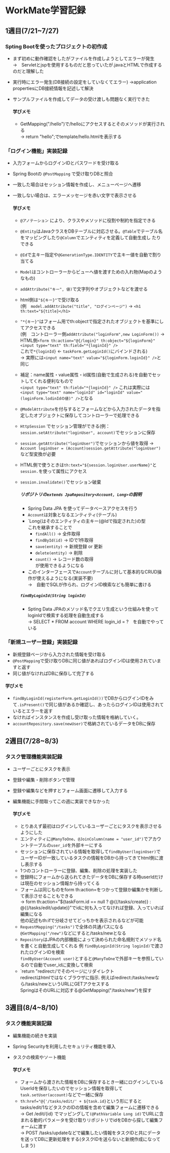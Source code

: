 # WorkMate学習記録

## 1週目(7/21~7/27)  
###  Spting Bootを使ったプロジェクトの初作成
- まず初めに動作確認をしたがファイルを作成しようとしてエラーが発生  
    →　Servletとjspを使用するものだと思っていたが.javaとHTMLで作成するのだと理解した
- 実行時にエラー発生(DB接続の設定をしていなくてエラー)
    →application propertiesにDB接続情報を記述して解決
- サンプルファイルを作成してデータの受け渡しも問題なく実行できた

  #### 学びメモ
  - GetMapping("/hello")で/helloにアクセスするとそのメソッドが実行される  
      → return "hello";でtemplate/hello.htmlを表示する

### 「ログイン機能」実装記録
- 入力フォームからログインIDとパスワードを受け取る  
- Spring Bootの `@PostMapping` で受け取りDBと照合  
- 一致した場合はセッション情報を作成し、メニューページへ遷移  
- 一致しない場合は、エラーメッセージを赤い文字で表示させる

  #### 学びメモ
  - `@アノテーション` により、クラスやメソッドに役割や制約を指定できる
  - `@Entity`はJavaクラスをDBテーブルに対応させる。`@Table`でテーブル名をマッピングしたり`@Column`でエンティティを定義して自動生成し   たりできる
  - `@Id`で主キー指定や`@GenerationType.IDENTITY`で主キー値を自動で割り当てる
  - `Model`はコントローラーからビューへ値を渡すための入れ物(Mapのようなもの)
  - `addAttribute("キー", 値)`で文字列やオブジェクトなどを渡せる
  - html側は`"${キー}"`で受け取る  
    (例　`model.addAttribute("title", "ログインページ")`
      → `<h1 th:text="${title}</h1>` <!-- ログインページ -->
  - `"*{キー}"`はフォーム用でth:objectで指定されたオブジェクトを基準にしてアクセスできる  
    (例　コントローラー側`addAttribute("loginForm",new LoginForm())`
      → HTML側`<form th:action="@{/login}" th:object="${loginForm}"`
     `<input type="text" th:field="*{loginId}" />`  
    これで`*{loginId}` ← `taskForm.getLoginId()`にバインドされる)  
      → 実際には`<input name="text" value="${loginForm.loginId}" />`と同じ
   - 補足：name属性・value属性・id属性(自動で生成される)を自動でセットしてくれる便利なもので  
     `<input type="text" th:field="*{loginId}" />`
     これは実際には
     `<input type="text" name="loginId" id="loginId" value="(loginForm.lodinIdの値)" />`となる  
  - `@ModelAttribute`を付与するとフォームなどから入力されたデータを指定したオブジェクトに保存してコントローラーで処理できる
  - `HttpSession` でセッション管理ができる(例：`session.setAttribute("loginUser", account)`でセッションに保存
  - `session.getAttribute("loginUser")`でセッションから値を取得
      → `Account loginUser = (Account)session.getAttribute("loginUser")`など型変換が必要
  - HTML側で使うときは`th:text="${session.loginUser.userName}"`と`session.`を使って属性にアクセス
  - `session.invalidate()`でセッション破棄


    ##### リポジトリの`extends JpaRepository<Account, Long>`の説明
    - Spring Data JPA を使ってデータベースアクセスを行う 
    - `Account`は対象となるエンティティ(テーブル)
    - `Long{はそのエンティティの主キー(@Idで指定された)の型  
    これを継承することで  
      - `findAll()` → 全件取得
      - `findById(id)` → IDで1件取得
      - `save(entity)` → 新規登録 or 更新
      - `delete(entity)` → 削除
      - `count()` → レコード数の取得  
    が使用できるようになる  
    - このインターフェースで`Account`テーブルに対して基本的なCRUD操作が使えるようになる(実装不要)  
        →　自動でSQLが作られ、ログインID検索なども簡単に書ける  
    ##### `findByLoginId(String loginId)`
    - Spting Data JPAのメソッド名でクエリ生成という仕組みを使ってloginIdで検索する処理を自動生成する  
         → SELECT * FROM account WHERE login_id = ?　を自動でやっている  


### 「新規ユーザー登録」実装記録
- 新規登録ページから入力された情報を受け取る
- `@PostMapping`で受け取りDBに同じ値があればログインIDは使用されていますと返す
- 同じ値がなければDBに保存して完了する

#### 学びメモ
- `findByLoginId(registerForm.getLoginId())`でDBからログインIDをみて`.isPresent()`で同じ値があるか確認し、あったらログインIDは使用されているとエラーを返す
- なければインスタンスを作成し受け取った情報を格納していく。
- `accountRepository.save(newUser)`で格納されているデータをDBに保存

## 2週目(7/28~8/3) 
### タスク管理機能実装記録
- ユーザーごとにタスクを表示
- 登録や編集・削除ボタンで管理
- 登録や編集などを押すとフォーム画面に遷移して入力する
- 編集機能に手間取ってこの週に実装できなかった

  #### 学びメモ
  - とりあえず最初はログインしているユーザーごとにタスクを表示させるようにした
  - エンティティに`@ManyToOne`、`@JoinColumn(name = "user_id")`でアカウントテーブルの`user_id`を外部キーにする
  - セッションに保存されている情報を取得して`findByUser(loginUser)`でユーザーIDが一致しているタスクの情報をDBから持ってきてhtml側に渡し表示する
  - 1つのコントローラーに登録、編集、削除の処理を実装した
  - 登録時にフォームから送られてきたデータをDBに保存する時userIdだけは現在のセッション情報から持ってくる
  - フォームは同じものをform th:action=をつかって登録か編集かを判断して表示させることもできる  
      → form th:action="${taskForm.id == null ? @{(/tasks/create)} : @{(/tasks/edit/update)}"でidに何も入ってなければ登録、入っていれば編集になる  
   他の記述もth:ifで分岐させてどっちかを表示されるなどが可能
  - `RequestMapping("/tasks")`で全体の共通パスになる
    `@GetMapping("/new")`などにすると/tasks/newとなる
  - `Repository`はJPAの内部機能によって決められた命名規則でメソッド名を書くと自動生成してくれる
    例 `findByLoginId(String loginId)`で渡されたログインIDを検索  
    `findByUser(Account user)`とすると`@ManyToOne`で外部キーを参照しているので自動でuser_idに変換して検索  
  - `return "redirect:/でそのページにリダイレクト  
    redirectはhtmlではなくブラウザに指示. 
    例えばredirect:/tasks/newなら/tasks/newというURLにGETアクセスする  
    SpringはそのURLに対応する@GetMapping("/tasks/new")を探す  

## 3週目(8/4~8/10)
### タスク機能実装記録
- 編集機能の続きを実装
- Spring Securityを利用したセキュリティ機能を導入
- タスクの検索やソート機能

  #### 学びメモ
  - フォームから渡された情報をDBに保存するとき一緒にログインしているUserIdを保存したいのでセッション情報を取得して`task.setUser(account)`などで一緒に保存
  - `th:href="@{'/tasks/edit/' + ${task.id}`という形にするとtasks/edit/1などタスクのIDの情報を含めて編集フォームに遷移できる  
      → Get /edit/{id} でマッピングして`(@PathVariable Long id)`でURLに含まれる動的パラメータを受け取りリポジトリでidをDBから探して編集フォームに渡す  
  → POST /tasks/updateなどで編集したい情報をタスクIDと共にデータを送ってDBに更新処理をする(タスクIDを送らないと新規作成になってしまう)  
